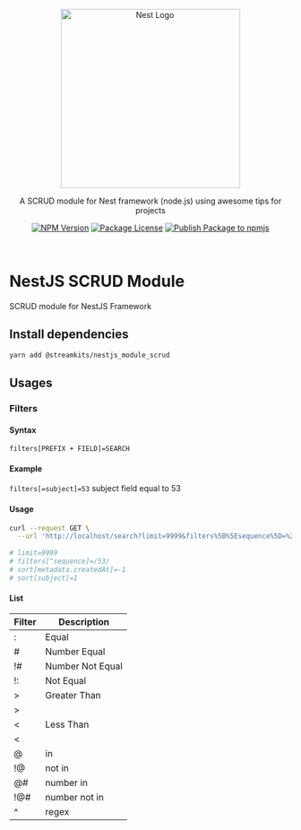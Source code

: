 <p align="center">
  <a href="http://nestjs.com/" target="blank">
    <img src="https://nestjs.com/img/logo_text.svg" width="320" alt="Nest Logo" />
  </a>
</p>

<p align="center">
  A SCRUD module for Nest framework (node.js) using awesome tips for projects
</p>

<p align="center">
  <a href="https://www.npmjs.com/org/streamkits"><img src="https://img.shields.io/npm/l/@streamkits/nestjs_module_scrud.svg" alt="NPM Version" /></a>
  <a href="https://www.npmjs.com/org/streamkits"><img src="https://img.shields.io/npm/l/@streamkits/nestjs_module_scrud.svg" alt="Package License" /></a>
  <a href="https://github.com/StreamKITS/nestjs_module_scrud/actions/workflows/ci.yml"><img src="https://github.com/StreamKITS/nestjs_module_scrud/actions/workflows/ci.yml/badge.svg" alt="Publish Package to npmjs" /></a>
</p>
<br>

# NestJS SCRUD Module
SCRUD module for NestJS Framework

## Install dependencies
```bash
yarn add @streamkits/nestjs_module_scrud
```

## Usages
### Filters
#### Syntax
`filters[PREFIX + FIELD]=SEARCH`
#### Example
`filters[=subject]=53`
subject field equal to 53
#### Usage
```bash
curl --request GET \
  --url 'http://localhost/search?limit=9999&filters%5B%5Esequence%5D=%2F53%2F&sort%5Bmetadata.createdAt%5D=-1&sort%5Bsubject%5D=1'
  
# limit=9999
# filters[^sequence]=/53/
# sort[metadata.createdAt]=-1
# sort[subject]=1
```
#### List
| Filter | Description           |
|--------|-----------------------|
| :      | Equal                 |
| #      | Number Equal          |
| !#     | Number Not Equal      |
| !:     | Not Equal             |
| \>     | Greater Than          |
| \>|    | Greater Than or Equal |
| \<     | Less Than             |
| \<|    | Less Than or Equal    |
| @      | in                    |
| !@     | not in                |
| @#     | number in             |
| !@#    | number not in         |
| \^     | regex                 |
